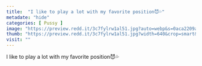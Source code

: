 ```yaml
---
title:  "I like to play a lot with my favorite position😈💦"
metadate: "hide"
categories: [ Pussy ]
image: "https://preview.redd.it/3c7fylrw1al51.jpg?auto=webp&s=0aca2209a8ee39a26d3732d64b1f296860995493"
thumb: "https://preview.redd.it/3c7fylrw1al51.jpg?width=640&crop=smart&auto=webp&s=bc3ac6ae3cb458438675f78c22c0e07fe4102c02"
visit: ""
---
```

I like to play a lot with my favorite position😈💦
